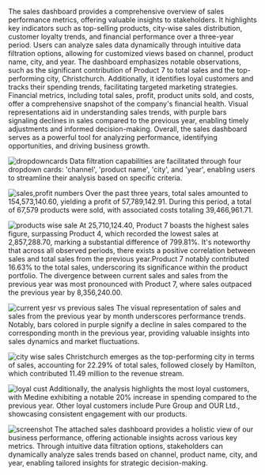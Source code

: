 The sales dashboard provides a comprehensive overview of sales performance metrics, offering valuable insights to stakeholders. It highlights key indicators such as top-selling products, city-wise sales distribution, customer loyalty trends, and financial performance over a three-year period. Users can analyze sales data dynamically through intuitive data filtration options, allowing for customized views based on channel, product name, city, and year. The dashboard emphasizes notable observations, such as the significant contribution of Product 7 to total sales and the top-performing city, Christchurch. Additionally, it identifies loyal customers and tracks their spending trends, facilitating targeted marketing strategies. Financial metrics, including total sales, profit, product units sold, and costs, offer a comprehensive snapshot of the company's financial health. Visual representations aid in understanding sales trends, with purple bars signaling declines in sales compared to the previous year, enabling timely adjustments and informed decision-making. Overall, the sales dashboard serves as a powerful tool for analyzing performance, identifying opportunities, and driving business growth.


![dropdowncards](https://github.com/Junaidhasan373/Sales-Daashboard/assets/138038159/93aaabd1-3370-428d-bf5c-63ac31c73878)
Data filtration capabilities are facilitated through four dropdown cards: 'channel', 'product name', 'city', and 'year', enabling users to streamline their analysis based on specific criteria.


![sales,profit numbers](https://github.com/Junaidhasan373/Sales-Daashboard/assets/138038159/d59aa33b-7aa4-4ff9-87d2-90f845e16328)
Over the past three years, total sales amounted to 154,573,140.60, yielding a profit of 57,789,142.91. During this period, a total of 67,579 products were sold, with associated costs totaling 39,466,961.71.



![products wise sale](https://github.com/Junaidhasan373/Sales-Daashboard/assets/138038159/d0bd84a3-f433-4280-80ae-0165fa265b70)
At 25,710,124.40, Product 7 boasts the highest sales figure, surpassing Product 4, which recorded the lowest sales at 2,857,288.70, marking a substantial difference of 799.81%. It's noteworthy that across all observed periods, there exists a positive correlation between sales and total sales from the previous year.Product 7 notably contributed 16.63% to the total sales, underscoring its significance within the product portfolio. The divergence between current sales and sales from the previous year was most pronounced with Product 7, where sales outpaced the previous year by 8,356,240.00.



![current yesr vs previous sales](https://github.com/Junaidhasan373/Sales-Daashboard/assets/138038159/60f1baa8-6368-4164-ac3d-d9775d4877fb)
The visual representation of sales and sales from the previous year by month underscores performance trends. Notably, bars colored in purple signify a decline in sales compared to the corresponding month in the previous year, providing valuable insights into sales dynamics and market fluctuations.



![city wise sales](https://github.com/Junaidhasan373/Sales-Daashboard/assets/138038159/c56c245a-235e-49c6-b0f2-c4ec53779232)
Christchurch emerges as the top-performing city in terms of sales, accounting for 22.29% of total sales, followed closely by Hamilton, which contributed 11.49 million to the revenue stream.



![loyal cust](https://github.com/Junaidhasan373/Sales-Daashboard/assets/138038159/0f139cde-ed04-4e98-885d-477f80ebbf2c)
Additionally, the analysis highlights the most loyal customers, with Medine exhibiting a notable 20% increase in spending compared to the previous year. Other loyal customers include Pure Group and OUR Ltd., showcasing consistent engagement with our products.




![screenshot](https://github.com/Junaidhasan373/Sales-Daashboard/assets/138038159/2258fb13-85ef-4a7b-bb31-63ef8882c5a5)
The attached sales dashboard provides a holistic view of our business performance, offering actionable insights across various key metrics. Through intuitive data filtration options, stakeholders can dynamically analyze sales trends based on channel, product name, city, and year, enabling tailored insights for strategic decision-making. 






